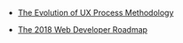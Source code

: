 
* [The Evolution of UX Process Methodology](https://uxplanet.org/the-evolution-of-ux-process-methodology-47f52557178b)

* [The 2018 Web Developer Roadmap](https://codeburst.io/the-2018-web-developer-roadmap-826b1b806e8d)
